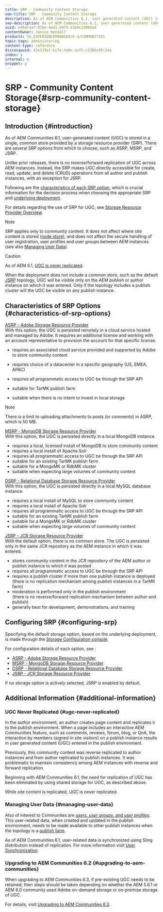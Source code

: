 ```yaml
---
title: SRP - Community Content Storage
seo-title: SRP - Community Content Storage
description: As of AEM Communities 6.1, user generated content (UGC) is stored in a single, common store provided by a storage resource provider (SRP)
seo-description: As of AEM Communities 6.1, user generated content (UGC) is stored in a single, common store provided by a storage resource provider (SRP)
uuid: ed6dcaa7-818e-4ad1-b9f4-1369c15066ad
contentOwner: Janice Kendall
products: SG_EXPERIENCEMANAGER/6.4/COMMUNITIES
topic-tags: administering
content-type: reference
discoiquuid: 42e333ef-bc7e-4a0e-aaf5-c2389c85c24a
index: y
internal: n
snippet: y
---
```


# SRP - Community Content Storage{#srp-community-content-storage}

## Introduction {#introduction}

As of AEM Communities 6.1, user-generated content (UGC) is stored in a single, common store provided by a storage resource provider (SRP). There are several SRP options from which to choose, such as ASRP, MSRP, and JSRP.

Unlike prior releases, there is no reverse/forward replication of UGC across AEM instances. Instead, the SRP makes UGC directly accessible for create, read, update, and delete (CRUD) operations from all author and publish instances, with an exception for JSRP.

Following are the [characteristics of each SRP option](#characteristicsofsrpoptions), which is crucial information for the decision process when choosing the appropriate SRP and [underlying deployment](../../communities/using/topologies.md).

For details regarding the use of SRP for UGC, see [Storage Resource Provider Overview](../../communities/using/srp.md).

>[!NOTE]
>
>SRP applies only to community content. It does not affect where site content is stored ([node store](../../sites/deploying/using/data-store-config.md)), and does not affect the secure handling of user registration, user profiles and user groups between AEM instances (see also [Managing User Data](#managinguserdata)).

>[!CAUTION]
>
>As of AEM 6.1, [UGC is never replicated](#ugcneverreplicated). 
>
>When the deployment does not include a common store, such as the default [JSRP](../../communities/using/topologies.md#jsrp) topology, UGC will be visible only on the AEM publish or author instance on which it was entered. Only if the topology includes a publish cluster will the UGC be visible on any publish instance.

## Characteristics of SRP Options {#characteristics-of-srp-options}

[ASRP - Adobe Storage Resource Provider](../../communities/using/asrp.md)  
With this option, the UGC is persisted remotely in a cloud service hosted and managed by Adobe. It requires an additional license and working with an account representative to provision the account for that specific license.

* requires an associated cloud service provided and supported by Adobe to store community content
* requires choice of a datacenter in a specific geography (US, EMEA, APAC)

* requires all programmatic access to UGC be through the SRP API
* suitable for TarMK publish farm
* suitable when there is no intent to invest in local storage

>[!NOTE]
>
>There is a limit to uploading attachments to posts (or comments) in ASRP, which is 50 MB.

[MSRP - MongoDB Storage Resource Provider](../../communities/using/msrp.md)  
With this option, the UGC is persisted directly in a local MongoDB instance.

* requires a local, licensed install of MongoDB to store community content
* requires a local install of Apache Solr
* requires all programmatic access to UGC be through the SRP API
* suitable for an existing TarMK publish farm
* suitable for a MongoMK or RdbMK cluster
* suitable when expecting large volumes of community content

[DSRP - Relational Database Storage Resource Provider](../../communities/using/dsrp.md)  
With this option, the UGC is persisted directly in a local MySQL database instance.

* requires a local install of MySQL to store community content
* requires a local install of Apache Solr
* requires all programmatic access to UGC be through the SRP API
* suitable for an existing TarMK publish farm
* suitable for a MongoMK or RdbMK cluster
* suitable when expecting large volumes of community content

[JSRP - JCR Storage Resource Provider](../../communities/using/jsrp.md)  
With the default option, there is no common store. The UGC is persisted only in the same JCR repository as the AEM instance in which it was entered.

* stores community content in the JCR repository of the AEM author or publish instance to which it was posted
* requires all programmatic access to UGC be through the SRP API
* requires a publish cluster if more than one publish instance is deployed  
  (there is no replication mechanism among publish instances in a TarMK farm)
* moderation is performed only in the publish environment  
  (there is no reverse/forward replication mechanism between author and publish)
* generally best for development, demonstrations, and training

## Configuring SRP {#configuring-srp}

Specifying the default storage option, based on the underlying deployment, is made through the [Storage Configuration console](../../communities/using/srp-config.md).

For configuration details of each option, see :

* [ASRP - Adobe Storage Resource Provider](../../communities/using/asrp.md)
* [MSRP - MongoDB Storage Resource Provider](../../communities/using/msrp.md)
* [DSRP - Relational Database Storage Resource Provider](../../communities/using/dsrp.md)
* [JSRP - JCR Storage Resource Provider](../../communities/using/jsrp.md)

If no storage option is actively selected, JSRP is enabled by default.

<!--
Comment Type: remark
Last Modified By: unknown unknown (jkendall)
Last Modified Date: 2017-11-30T05:39:59.605-0500
<p>ASRP has to have a report suite, but does not need to be in a tenant. </p>
<p>For ASRP tenants, each tenant has to have a report suite (unique for each tenant).</p>
<p>There can be Tenants for ASRP or MSRP, but not JSRP (it’s just a dev/demo publish-only storage method).</p>
<p>Possible configs are</p>
<p>Default: JSRP || ASRP (report suite1) || MSRP (mongo instance 1)</p>
<p>Tenant 1: ASRP (report suite 2) || MSRP (mongo instance 2)</p>
<p>Tenant 2: ASRP (report suite 3) || MSRP (mongo instance 3)</p>
-->

## Additional Information {#additional-information}

### UGC Never Replicated {#ugc-never-replicated}

In the author environment, an author creates page content and replicates it to the publish environment. When a page includes an interactive AEM Communities feature, such as comments, reviews, forum, blog, or QnA, the interaction by members (signed in site visitors) on a publish instance results in user generated content (UGC) entered in the publish environment.

Previously, this community content was reverse replicated to author instances and from author replicated to publish instances. It was problematic to maintain consistency among AEM instances with reverse and forward replication.

Beginning with AEM Communities 6.1, the need for replication of UGC has been eliminated by using shared storage for UGC, as described above.

While site content is replicated, UGC is never replicated.

### Managing User Data {#managing-user-data}

Also of interest to Communites are [*users*, *user groups*, and *user profiles*](../../communities/using/users.md). This user-related data, when created and updated in the publish environment, needs to be made available to other publish instances when the topology is a [publish farm](../../sites/deploying/using/recommended-deploys.md#tarmkfarm).

As of AEM Communities 6.1, user-related data is synchronized using Sling distribution instead of replication. For more information visit [User Synchronization](../../communities/using/sync.md).

### Upgrading to AEM Communities 6.2 {#upgrading-to-aem-communities}

When upgrading to AEM Communities 6.3, if pre-existing UGC needs to be retained, then steps should be taken depending on whether the AEM 5.6.1 or AEM 6.0 community used Adobe on-demand storage or on-premise storage of UGC.

For details, visit [Upgrading to AEM Communities 6.3](../../communities/using/upgrade.md).

